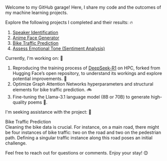 Welcome to my GitHub garage! Here, I share my code and the outcomes of my machine learning projects.

Explore the following projects I completed and their results: 🔥  
1. [Speaker Identification](https://github.com/Wen-ChuangChou/Speaker-identification)
2. [Anime Face Generator](https://github.com/Wen-ChuangChou/Anime-face-generator)
3. [Bike Traffic Prediction](https://github.com/Wen-ChuangChou/Predict-Bike-Traffic)
4. [Assess Emotional Tone (Sentiment Analysis)](https://github.com/Wen-ChuangChou/sentiment_analysis)

Currently, I'm working on: 🔨  
1. Reproducing the training process of [DeepSeek-R1](https://github.com/Wen-ChuangChou/open-r1) on HPC, forked from Hugging Face’s open repository, to understand its workings and explore potential improvements. 🌱
2. Optimize Graph Attention Networks hyperparameters and structural elements for bike traffic prediction. :bike:
3. Fine-tuning the Llama-3.1 language model (8B or 70B) to generate high-quality poems :scroll:.  

I'm seeking assistance with the project: 🧪

Bike Traffic Prediction  
Cleaning the bike data is crucial. For instance, on a main road, there might be four instances of bike traffic: two on the road and two on the pedestrian path. Defining a singular traffic instance along this road poses an initial challenge.

Feel free to reach out for questions or comments. Enjoy your stay! 😊

<!--
**Wen-ChuangChou/Wen-ChuangChou** is a ✨ _special_ ✨ repository because its `README.md` (this file) appears on your GitHub profile.

Here are some ideas to get you started:

- 🔭 I’m currently working on ...
- 🌱 I’m currently learning ...
- 👯 I’m looking to collaborate on ...
- 🤔 I’m looking for help with ...
- 💬 Ask me about ...
- 📫 How to reach me: ...
- 😄 Pronouns: ...
- ⚡ Fun fact: ...
-->
